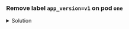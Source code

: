 ### Remove label `app_version=v1` on pod `one`

<details><summary>Solution</summary>
  <p>

  ```bash
  k label pod one app_version=v1-
  ```

  </p>
</details>
